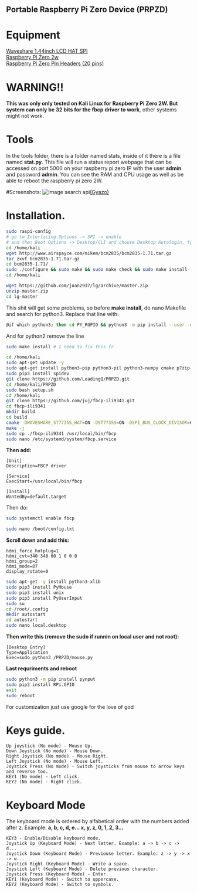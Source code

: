 ## Portable Raspberry Pi Zero Device (PRPZD)
# Equipment
[Waveshare 1.44inch LCD HAT SPI](https://amzn.eu/d/cSOeuAg)<br />
[Raspberry Pi Zero 2w](https://amzn.eu/d/5fjt3Nu) <br />
[Raspberry Pi Zero Pin Headers (20 pins)](https://amzn.eu/d/ev8hWmw)  <br />
# WARNING!!
**This was only only tested on Kali Linux for Raspberry Pi Zero 2W. But system can only be 32 bits for the fbcp driver to work**, other systems might not work.
# Tools
In the tools folder, there is a folder named stats, inside of it there is a file named **stat.py**. This file will run a status report webpage that can be accessed on port 5000 on your raspberry pi zero IP with the user **admin** and password **admin**. You can see the RAM and CPU usage as well as be able to reboot the raspberry pi zero 2W.

#Screenshots:
![image search api](https://i.gyazo.com/acc3628850abf7d8eadbaf9370efdfab.png)[(Gyazo)](https://gyazo.com/acc3628850abf7d8eadbaf9370efdfab)
# Installation.
```bash
sudo raspi-config
# go to Interfacing Options -> SPI -> enable
# and then Boot Options -> Desktop/CLI and choose Desktop Autologin, type root and enter.
cd /home/kali 
wget http://www.airspayce.com/mikem/bcm2835/bcm2835-1.71.tar.gz
tar zxvf bcm2835-1.71.tar.gz 
cd bcm2835-1.71/
sudo ./configure && sudo make && sudo make check && sudo make install
cd /home/kali
```
```bash
wget https://github.com/joan2937/lg/archive/master.zip
unzip master.zip
cd lg-master
```
This shit will get some problems, so before **make install**, do nano Makefile and search for python3. Replace that line with: 
```bash
@if which python3; then cd PY_RGPIO && python3 -m pip install --user -e . $(PYINSTALLARGS) || echo "*** install of Python3 rgpio.py failed ***"; fi
```
And for python2 remove the line
```bash
sudo make install # I need to fix this fr
```
```bash
cd /home/kali
sudo apt-get update -y
sudo apt-get install python3-pip python3-pil python3-numpy cmake p7zip-full -y
sudo pip3 install spidev
git clone https://github.com/LoadingQ/PRPZD.git
cd /home/kali/PRPZD
sudo bash setup.sh
cd /home/kali
git clone https://github.com/juj/fbcp-ili9341.git
cd fbcp-ili9341
mkdir build
cd build
cmake -DWAVESHARE_ST7735S_HAT=ON -DST7735S=ON -DSPI_BUS_CLOCK_DIVISOR=6 ..
make -j
sudo cp ./fbcp-ili9341 /usr/local/bin/fbcp
sudo nano /etc/systemd/system/fbcp.service
```
**Then add:**
```
[Unit]
Description=FBCP driver

[Service]
ExecStart=/usr/local/bin/fbcp

[Install]
WantedBy=default.target
```
Then do:
```bash
sudo systemctl enable fbcp
```
```bash
sudo nano /boot/config.txt
```
**Scroll down and add this:**
```
hdmi_force_hotplug=1
hdmi_cvt=340 340 60 1 0 0 0
hdmi_group=2
hdmi_mode=87
display_rotate=0
```
```bash
sudo apt-get -y install python3-xlib
sudo pip3 install PyMouse
sudo pip3 install unix
sudo pip3 install PyUserInput
sudo su
cd /root/.config
mkdir autostart
cd autostart
sudo nano local.desktop
```
**Then write this (remove the sudo if runnin on local user and not root):**
```
[Desktop Entry]
Type=Application
Exec=sudo python3 /PRPZD/mouse.py
```
**Last requriments and reboot**
```bash
sudo python3 -m pip install pynput
sudo pip3 install RPi.GPIO
exit
sudo reboot
```
For customization just use google for the love of god

# Keys guide.
```
Up joystick (No mode) - Mouse Up.
Down Joystick (No mode) - Mouse Down.
Right Joystick (No mode) - Mouse Right.
Left Joystick (No mode) - Mouse Left.
Joystick Press (No mode) - Switch joysticks from mouse to arrow keys and reverse too.
KEY1 (No mode) - Left click.
KEY2 (No mode) - Right click.
```
# Keyboard Mode
The keyboard mode is ordered by alfabetical order with the numbers added after z. Example: **a, b, c, d, e... x, y, z, 0, 1, 2, 3...**
```
KEY3 - Enable/Disable keyboard mode.
Joystick Up (Keyboard Mode) - Next letter. Example: a -> b -> c -> d...
Joystick Down (Keyboard Mode) - Previouse letter. Example: z -> y -> x -> w...
Joystick Right (Keyboard Mode) - Write a space.
Joystick Left (Keyboard Mode) - Delete previous character.
Joystick Press (Keyboard Mode) - Enter.
KEY1 (Keyboard Mode) - Switch to uppercase.
KEY2 (Keyboard Mode) - Switch to symbols.
```
